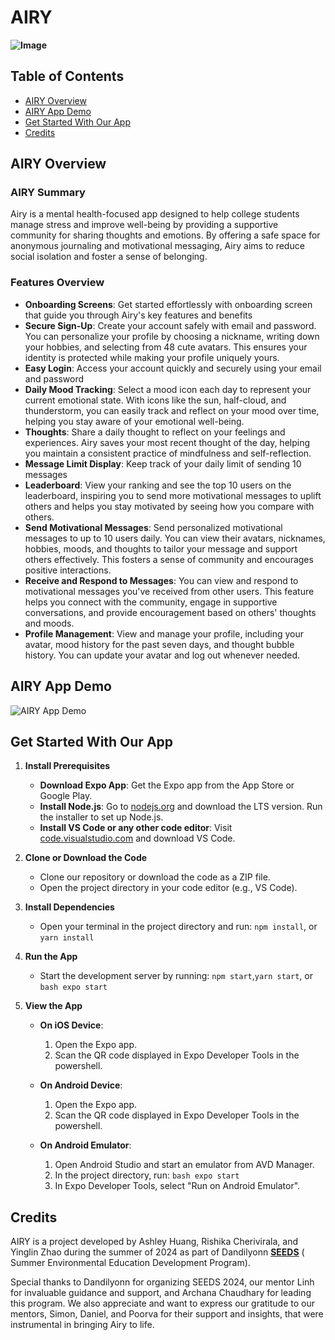 # AIRY
**![Image](airyappcover.png)**

## Table of Contents
- [AIRY Overview](#airy-overview)
- [AIRY App Demo](#app-demo)
- [Get Started With Our App](#get-started-with-our-app)
- [Credits](#credits)

## AIRY Overview
### AIRY Summary

Airy is a mental health-focused app designed to help college students manage stress and improve well-being by providing a supportive community for sharing thoughts and emotions. By offering a safe space for anonymous journaling and motivational messaging, Airy aims to reduce social isolation and foster a sense of belonging.

### Features Overview
- **Onboarding Screens**: Get started effortlessly with onboarding screen that guide you through Airy's key features and benefits
- **Secure Sign-Up**: Create your account safely with email and password. You can personalize your profile by choosing a nickname, writing down your hobbies, and selecting from 48 cute avatars. This ensures your identity is protected while making your profile uniquely yours.
- **Easy Login**: Access your account quickly and securely using your email and password
- **Daily Mood Tracking**: Select a mood icon each day to represent your current emotional state. With icons like the sun, half-cloud, and thunderstorm, you can easily track and reflect on your mood over time, helping you stay aware of your emotional well-being.
- **Thoughts**: Share a daily thought to reflect on your feelings and experiences. Airy saves your most recent thought of the day, helping you maintain a consistent practice of mindfulness and self-reflection.
- **Message Limit Display**: Keep track of your daily limit of sending 10 messages
- **Leaderboard**: View your ranking and see the top 10 users on the leaderboard, inspiring you to send more motivational messages to uplift others and helps you stay motivated by seeing how you compare with others.
- **Send Motivational Messages**: Send personalized motivational messages to up to 10 users daily. You can view their avatars, nicknames, hobbies, moods, and thoughts to tailor your message and support others effectively. This fosters a sense of community and encourages positive interactions.
- **Receive and Respond to Messages**: You can view and respond to motivational messages you've received from other users. This feature helps you connect with the community, engage in supportive conversations, and provide encouragement based on others' thoughts and moods.
- **Profile Management**: View and manage your profile, including your avatar, mood history for the past seven days, and thought bubble history. You can update your avatar and log out whenever needed. 

## AIRY App Demo
![AIRY App Demo](AIRYDemo.gif)

## Get Started With Our App

1. **Install Prerequisites**

   - **Download Expo App**: Get the Expo app from the App Store or Google Play.
   - **Install Node.js**: Go to [nodejs.org](https://nodejs.org/) and download the LTS version. Run the installer to set up Node.js.
   - **Install VS Code or any other code editor**: Visit [code.visualstudio.com](https://code.visualstudio.com/) and download VS Code.

2. **Clone or Download the Code**

   - Clone our repository or download the code as a ZIP file.
   - Open the project directory in your code editor (e.g., VS Code).

3. **Install Dependencies**

   - Open your terminal in the project directory and run:
     `npm install`, or `yarn install`

4. **Run the App**

   - Start the development server by running:
     `npm start`,`yarn start`, or `bash expo start`

5. **View the App**

   - **On iOS Device**:
     1. Open the Expo app.
     2. Scan the QR code displayed in Expo Developer Tools in the powershell.

   - **On Android Device**:
     1. Open the Expo app.
     2. Scan the QR code displayed in Expo Developer Tools in the powershell.

   - **On Android Emulator**:
     1. Open Android Studio and start an emulator from AVD Manager.
     2. In the project directory, run:
        `bash expo start`
     3. In Expo Developer Tools, select "Run on Android Emulator".

## Credits

AIRY is a project developed by Ashley Huang, Rishika Cherivirala, and Yinglin Zhao during the summer of 2024 as part of Dandilyonn [**SEEDS**](https://sites.google.com/view/seeds-dandilyonn) (​Summer Environmental Education Development Program).

Special thanks to Dandilyonn for organizing SEEDS 2024, our mentor Linh for invaluable guidance and support, and Archana Chaudhary for leading this program. We also appreciate and want to express our gratitude to our mentors, Simon, Daniel, and Poorva for their support and insights, that were instrumental in bringing Airy to life.

